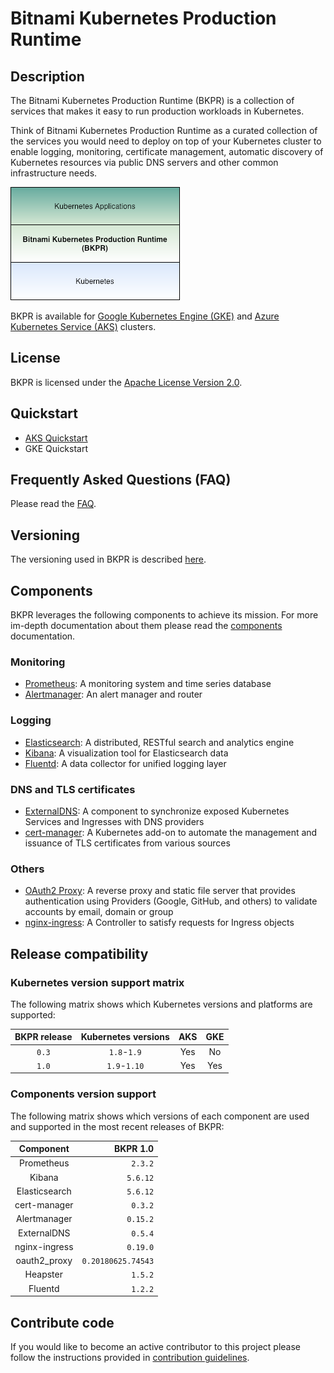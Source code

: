 # Bitnami Kubernetes Production Runtime

## Description

The Bitnami Kubernetes Production Runtime (BKPR) is a collection of services that makes it easy to run production workloads in Kubernetes.

Think of Bitnami Kubernetes Production Runtime as a curated collection of the services you would need to deploy on top of your Kubernetes cluster to enable logging, monitoring, certificate management, automatic discovery of Kubernetes resources via public DNS servers and other common infrastructure needs.

![BKPR](images/BKPR.png)

BKPR is available for [Google Kubernetes Engine (GKE)](https://cloud.google.com/kubernetes-engine) and [Azure Kubernetes Service (AKS)](https://azure.microsoft.com/en-in/services/kubernetes-service/) clusters.

## License

BKPR is licensed under the [Apache License Version 2.0](LICENSE).

## Quickstart

* [AKS Quickstart](docs/quickstart-aks.md)
* GKE Quickstart

## Frequently Asked Questions (FAQ)

Please read the [FAQ](docs/FAQ.md).

## Versioning

The versioning used in BKPR is described [here](docs/versioning.md).

## Components

BKPR leverages the following components to achieve its mission. For more im-depth documentation about them please read the [components](docs/components.md) documentation.

### Monitoring
* [Prometheus](docs/components.md#user-content-prometheus): A monitoring system and time series database
* [Alertmanager](docs/components.md#user-content-alertmanager): An alert manager and router
### Logging
* [Elasticsearch](docs/components.md#user-content-elasticsearch): A distributed, RESTful search and analytics engine
* [Kibana](docs/components.md#user-content-kibana): A visualization tool for Elasticsearch data
* [Fluentd](docs/components.md#user-content-fluentd): A data collector for unified logging layer
### DNS and TLS certificates
* [ExternalDNS](docs/components.md#user-content-externaldns): A component to synchronize exposed Kubernetes Services and Ingresses with DNS providers
* [cert-manager](docs/components.md#user-content-cert-manager): A Kubernetes add-on to automate the management and issuance of TLS certificates from various sources
### Others
* [OAuth2 Proxy](docs/components.md#user-content-oauth2-proxy): A reverse proxy and static file server that provides authentication using Providers (Google, GitHub, and others) to validate accounts by email, domain or group
* [nginx-ingress](docs/components.md#user-content-nginx-ingress): A Controller to satisfy requests for Ingress objects

## Release compatibility

### Kubernetes version support matrix

The following matrix shows which Kubernetes versions and platforms are supported:

| BKPR release | Kubernetes versions | AKS | GKE |
|:------------:|:-------------------:|:---:|:---:|
|     `0.3`    |   `1.8`-`1.9`       | Yes | No  |
|     `1.0`    |   `1.9`-`1.10`      | Yes | Yes |

### Components version support

The following matrix shows which versions of each component are used and supported in the most recent releases of BKPR:

|   Component   |          BKPR 1.0  |
|:-------------:|-------------------:|
|   Prometheus  |            `2.3.2` |
|     Kibana    |           `5.6.12` |
| Elasticsearch |           `5.6.12` |
|  cert-manager |            `0.3.2` |
|  Alertmanager |           `0.15.2` |
|  ExternalDNS  |            `0.5.4` |
| nginx-ingress |           `0.19.0` |
|  oauth2_proxy | `0.20180625.74543` |
|    Heapster   |            `1.5.2` |
|    Fluentd    |            `1.2.2` |

## Contribute code

If you would like to become an active contributor to this project please follow the instructions provided in [contribution guidelines](CONTRIBUTING.md).
